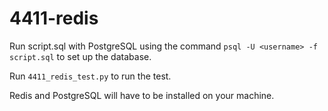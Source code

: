 # 4411-redis
Run script.sql with PostgreSQL using the command `psql -U <username> -f script.sql` to set up the database.

Run `4411_redis_test.py` to run the test.

Redis and PostgreSQL will have to be installed on your machine.
